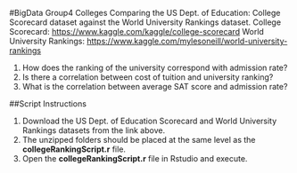 #BigData Group4 Colleges
Comparing the US Dept. of Education: College Scorecard dataset against the World University Rankings dataset.
College Scorecard: https://www.kaggle.com/kaggle/college-scorecard
World University Rankings: https://www.kaggle.com/mylesoneill/world-university-rankings

1. How does the ranking of the university correspond with admission rate?
2. Is there a correlation between cost of tuition and university ranking?
3. What is the correlation between average SAT score and admission rate?

##Script Instructions
1. Download the US Dept. of Education Scorecard and World University Rankings datasets from the link above.
2. The unzipped folders should be placed at the same level as the **collegeRankingScript.r** file.
3. Open the **collegeRankingScript.r** file in Rstudio and execute. 

